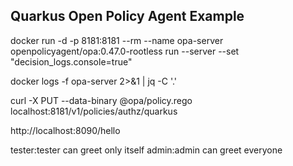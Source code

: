 Quarkus Open Policy Agent Example
---

docker run -d -p 8181:8181 --rm --name opa-server openpolicyagent/opa:0.47.0-rootless run --server --set "decision_logs.console=true"

docker logs -f opa-server 2>&1 | jq  -C '.'

curl -X PUT --data-binary @opa/policy.rego  localhost:8181/v1/policies/authz/quarkus 

http://localhost:8090/hello

tester:tester can greet only itself
admin:admin can greet everyone
